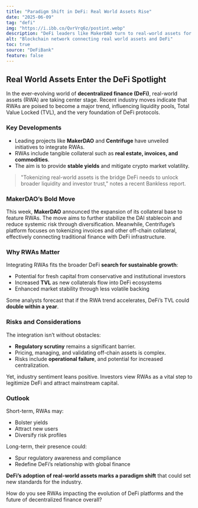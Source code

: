 ```yaml
---
title: "Paradigm Shift in DeFi: Real World Assets Rise"
date: "2025-06-09"
tag: "defi"
img: "https://i.ibb.co/QvrVrq6z/postint.webp"
description: "DeFi leaders like MakerDAO turn to real-world assets for sustainable growth."
alt: "Blockchain network connecting real world assets and DeFi"
toc: true
source: "DeFiBank"
feature: false
---
```


## Real World Assets Enter the DeFi Spotlight

In the ever-evolving world of **decentralized finance (DeFi)**, real-world assets (RWA) are taking center stage. Recent industry moves indicate that RWAs are poised to become a major trend, influencing liquidity pools, Total Value Locked (TVL), and the very foundation of DeFi protocols.

### Key Developments

- Leading projects like **MakerDAO** and **Centrifuge** have unveiled initiatives to integrate RWAs.
- RWAs include tangible collateral such as **real estate, invoices, and commodities**.
- The aim is to provide **stable yields** and mitigate crypto market volatility.

> "Tokenizing real-world assets is the bridge DeFi needs to unlock broader liquidity and investor trust," notes a recent Bankless report.

### MakerDAO’s Bold Move

This week, **MakerDAO** announced the expansion of its collateral base to feature RWAs. The move aims to further stabilize the DAI stablecoin and reduce systemic risk through diversification. Meanwhile, Centrifuge’s platform focuses on tokenizing invoices and other off-chain collateral, effectively connecting traditional finance with DeFi infrastructure.

### Why RWAs Matter

Integrating RWAs fits the broader DeFi **search for sustainable growth**:

- Potential for fresh capital from conservative and institutional investors
- Increased **TVL** as new collaterals flow into DeFi ecosystems
- Enhanced market stability through less volatile backing

Some analysts forecast that if the RWA trend accelerates, DeFi’s TVL could **double within a year**.

### Risks and Considerations

The integration isn’t without obstacles:

- **Regulatory scrutiny** remains a significant barrier.
- Pricing, managing, and validating off-chain assets is complex.
- Risks include **operational failure**, and potential for increased centralization.

Yet, industry sentiment leans positive. Investors view RWAs as a vital step to legitimize DeFi and attract mainstream capital.

### Outlook

Short-term, RWAs may:

- Bolster yields
- Attract new users
- Diversify risk profiles

Long-term, their presence could:

- Spur regulatory awareness and compliance
- Redefine DeFi’s relationship with global finance

**DeFi’s adoption of real-world assets marks a paradigm shift** that could set new standards for the industry.

How do you see RWAs impacting the evolution of DeFi platforms and the future of decentralized finance overall?
